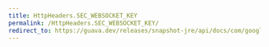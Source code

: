 ```yaml
---
title: HttpHeaders.SEC_WEBSOCKET_KEY
permalink: /HttpHeaders.SEC_WEBSOCKET_KEY/
redirect_to: https://guava.dev/releases/snapshot-jre/api/docs/com/google/common/net/HttpHeaders.html#SEC_WEBSOCKET_KEY
---
```

